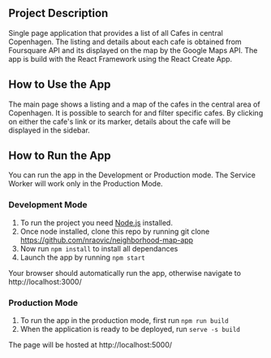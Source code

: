 ## Project Description
Single page application that provides a list of all Cafes in central Copenhagen. The listing and details about each cafe is obtained from Foursquare API and its displayed on the map by the Google Maps API. 
The app is build with the React Framework using the React Create App.

## How to Use the App

The main page shows a listing and a map of the cafes in the central area of Copenhagen. It is possible to search for and filter specific cafes. By clicking on either the cafe's link or its marker, details about the cafe will be displayed in the sidebar.

## How to Run the App 
You can run the app in the Development or Production mode. The Service Worker will work only in the Production Mode.

### Development Mode

1. To run the project you need [Node.js](https://nodejs.org/en/) installed. 
2. Once node installed, clone this repo by running git clone https://github.com/nraovic/neighborhood-map-app
3. Now run ```npm install``` to install all dependances
3. Launch the app by running ```npm start```

Your browser should automatically run the app, otherwise navigate to http://localhost:3000/

### Production Mode

1. To run the app in the production mode, first run ```npm run build```
2. When the application is ready to be deployed, run ```serve -s build```

The page will be hosted at http://localhost:5000/